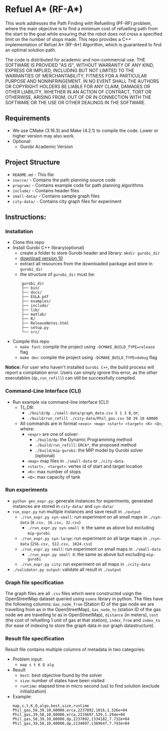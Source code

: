# Refuel A* (RF-A*)
This work addresses the Path Finding with Refuelling (PF-RF) problem, where the main objective is to find a minimum cost of refuelling path from the start to the goal while ensuring that the robot does not cross a specified limit on the number of stops made.
This repo provides a C++ implementation of Refuel A\* (RF-A\*) Algorithm, which is guaranteed to find an optimal solution path.

The code is distributed for academic and non-commercial use.
THE SOFTWARE IS PROVIDED "AS IS", WITHOUT WARRANTY OF ANY KIND, EXPRESS OR
IMPLIED, INCLUDING BUT NOT LIMITED TO THE WARRANTIES OF MERCHANTABILITY,
FITNESS FOR A PARTICULAR PURPOSE AND NONINFRINGEMENT. IN NO EVENT SHALL THE
AUTHORS OR COPYRIGHT HOLDERS BE LIABLE FOR ANY CLAIM, DAMAGES OR OTHER
LIABILITY, WHETHER IN AN ACTION OF CONTRACT, TORT OR OTHERWISE, ARISING FROM,
OUT OF OR IN CONNECTION WITH THE SOFTWARE OR THE USE OR OTHER DEALINGS IN THE
SOFTWARE.

## Requirements

* We use CMake (3.16.3) and Make (4.2.1) to compile the code. Lower or higher version may also work.
* Optional:
    * Gurobi Academic Version

## Project Structure

* `README.md` - This file
* `source/` - Contains the path planning source code
* `program/` - Contains example code for path planning algorithms
* `include/` - Contains header files
* `small-data/` - Contains sample graph files
* `city-data/` - Contains city graph files for experiment

## Instructions:

### Installation

* Clone this repo
* Install Gurobi C++ library(optional)
    * create a folder to store Gurobi header and library: `mkdir gurobi_dir`
    * [download version 10](https://www.gurobi.com/downloads/gurobi-software/)
    * extract all resources from the downloaded package and store in `gurobi_dir`
    * the structure of `gurobi_dir` must be:
    ```
        gurobi_dir
        ├── bin/
        ├── docs/
        ├── EULA.pdf
        ├── examples/
        ├── include/
        ├── lib/
        ├── matlab/
        ├── R/
        ├── ReleaseNotes.html
        ├── setup.py
        └── src/
    ```
* Compile this repo
    * `make fast`: compile the project using `-DCMAKE_BUILD_TYPE=release` flag
    * `make dev`: compile the project using `-DCMAKE_BUILD_TYPE=debug` flag

**Notice:** For user who haven't installed `Gurobi C++`, the build process will report a compilation error.
    Users can simply ignore this error, as the other executables (`dp,run_refill`) can still be successfully compiled.


### Command-Line Interface (CLI)

* Run example via command-line interface (CLI)
    * TL,DR: 
        * `./build/dp ./small-data/graph_data.csv 5 1 3 8`, or;
        * `./build/run_refill ./city-data/Phil_gas.csv 58 39 10 60000`
    * All commands are in format `<exec> <map> <start> <target> <K> <Q>`, where:
        * `<expr>` are one of solver: 
            * `./build/dp`: the Dynamic Programming method
            * `./build/run_refill`: `ERCA*`, the proposed method
            * `./build/mip-gurobi`: the MIP model by Gurobi solver (optional)
        * `<map>` map files in `./small-data` or `./city-data`
        * `<start>, <target>`: vertex id of start and target location
        * `<K>`: max number of stops
        * `<Q>`: max capacity of tank

### Run experiments
* `python gen_expr.py`: generate instances for experiments, generated instances are stored in `city-data/` and `syn-data/`
* `run_expr.py` run multiple instances and save result in `./output`
    * `./run_expr.py syn-small`: run experiment on all small maps in `./syn-data` (`8.csv, 16.csv, 32.csv`)
        * `./run_expr.py syn-small 0`: the same as above but excluding `mip-gurobi` 
    * `./run_expr.py syn-large`: run experiment on all large maps in `./syn-data` (`256.csv, 512.csv, 1024.csv`)
    * `./run_expr.py small`: run experiment on small maps in `./small-data`
        * `./run_expr.py small 0`: the same as above but excluding `mip-gurobi`
    * `./run_expr.py city`: run experiment on all maps in `./city-data`
* `./validator.py output`: validate all result in `./output`

### Graph file specification
The graph files are all `.csv` files which were constructed usign the OpenStreetMap dataset queried using `osmnx` library in python. The files have the following columns: `Gas_node_from` (Station ID of the gas node we are travelling from as in the OpenStreetMap), `Gas_node_to` (station ID of the gas node we are travelling to as in OpenStreetMap), `distance` (in meters), `cost` (the cost of refuelling 1 unit of gas at that station), `index_from` and `index_to` (for ease of indexing to store the graph data in our graph datastructure).

### Result file specification

Result file contains multiple columns of metadata in two categories: 
* Problem input:
    * `map s t K Q alg` 
* Result
    * `best`: best objective found by the solver
    * `size`: number of states have been visited
    * `runtime`: elapsed time in micro second (us) to find solution (exclude initialization)
* Example:
    ```csv
   map,s,t,K,Q,algo,best,size,runtime
   Phil_gas,58,39,10,60000,erca,2237892,1016,1.326e+04
   Phil_gas,39,58,10,60000,erca,2134697,539,1.294e+04
   Phil_gas,58,39,10,60000,dp,2237892,1334182,7.732e+04
   Phil_gas,39,58,10,60000,dp,2134697,1369647,7.743e+04
    ```
